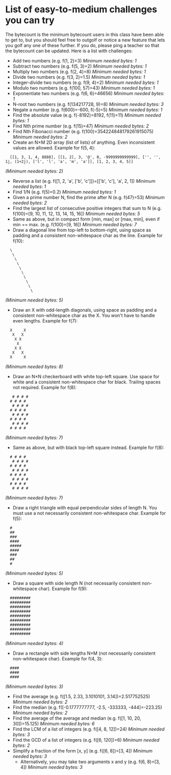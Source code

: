 <!-- NOTE: Code is indented with two spaces, DO NOT remove them! It will break the GitHub Pages rendered output. Those spaces do not appear there, and you're not intended to read the file from here. ;) -->

# List of easy-to-medium challenges you can try

The bytecount is the minimum bytecount users in this class have been able to get to, but you should feel free to outgolf or notice a new feature that lets you golf any one of these further. If you do, please ping a teacher so that the bytecount can be updated. Here is a list with challenges:

+ Add two numbers (e.g. f(1, 2)=3) *Minimum needed bytes: 1*
+ Subtract two numbers (e.g. f(5, 3)=2) *Minimum needed bytes: 1*
+ Multiply two numbers (e.g. f(2, 4)=8) *Minimum needed bytes: 1*
+ Divide two numbers (e.g. f(3, 2)=1.5) *Minimum needed bytes: 1*
+ Integer-divide two numbers (e.g. f(9, 4)=2) *Minimum needed bytes: 1*
+ Modulo two numbers (e.g. f(100, 57)=43) *Minimum needed bytes: 1*
+ Exponentiate two numbers (e.g. f(6, 6)=46656) *Minimum needed bytes: 1*
+ N-root two numbers (e.g. f(134217728, 9)=8) *Minimum needed bytes: 3*
+ Negate a number (e.g. f(600)=-600, f(-5)=5) *Minimum needed bytes: 1*
+ Find the absolute value (e.g. f(-8192)=8192, f(11)=11) *Minimum needed bytes: 1*
+ Find Nth prime number (e.g. f(15)=47) *Minimum needed bytes: 2*
+ Find Nth Fibonacci number (e.g. f(100)=354224848179261915075) *Minimum needed bytes: 2*
+ Create an N×M 2D array (list of lists) of anything. Even inconsistent values are allowed. Example for f(5, 4):
```
  [[1, 3, 1, 4, 8888], [[1, 2], 3, '@', 0, -9999999999999], ['', '', 1j, (1+2j), ['l', 'l', 'a', 'm', 'a']], [1, 2, 3, 4, 5]]
```
*(Minimum needed bytes: 2)*
+ Reverse a list (e.g. f([1, 2, 'a', ['b', 'c']])=[['b', 'c'], 'a', 2, 1]) *Minimum needed bytes: 1*
+ Find 1/N (e.g. f(5)=0.2) *Minimum needed bytes: 1*
+ Given a prime number N, find the prime after N (e.g. f(47)=53) *Minimum needed bytes: 2*
+ Find the largest list of consecutive positive integers that sum to N (e.g. f(100)=[9, 10, 11, 12, 13, 14, 15, 16]) *Minimum needed bytes: 5*
+ Same as above, but in compact form [min, max] or [max, min], even if min == max. (e.g. f(100)=[9, 16]) *Minimum needed bytes: 7*
+ Draw a diagonal line from top-left to bottom-right, using space as padding and a consistent non-whitespace char as the line. Example for f(10):
```
  \
   \
    \
     \
      \
       \
        \
         \
          \
           \
```
*(Minimum needed bytes: 5)*
+ Draw an X with odd-length diagonals, using space as padding and a consistent non-whitespace char as the X. You won't have to handle even lengths. Example for f(7):
```
  X     X
   X   X
    X X
     X
    X X
   X   X
  X     X
```
*(Minimum needed bytes: 8)*
+ Draw an N×N checkerboard with white top-left square. Use space for white and a consistent non-whitespace char for black. Trailing spaces not required. Example for f(8):
```
   # # # #
  # # # #
   # # # #
  # # # #
   # # # #
  # # # #
   # # # #
  # # # #
```
*(Minimum needed bytes: 7)*
+ Same as above, but with black top-left square instead. Example for f(8):
```
  # # # # 
   # # # #
  # # # # 
   # # # #
  # # # # 
   # # # #
  # # # # 
   # # # #
```
*(Minimum needed bytes: 7)*
+ Draw a right triangle with equal perpendicular sides of length N. You must use a not necessarily consistent non-whitespace char. Example for f(5):
```
  #
  ##
  ###
  ####
  #####
  ####
  ###
  ##
  #
```
*(Minimum needed bytes: 5)*
+ Draw a square with side length N (not necessarily consistent non-whitespace char). Example for f(9):
```
  #########
  #########
  #########
  #########
  #########
  #########
  #########
  #########
  #########
```
*(Minimum needed bytes: 4)*
+ Draw a rectangle with side lengths N×M (not necessarily consistent non-whitespace char). Example for f(4, 3):
```
  ####
  ####
  ####
```
*(Minimum needed bytes: 3)*
+ Find the average (e.g. f([1.5, 2.33, 3.1010101, 3.14])=2.517752525) *Minimum needed bytes: 2*
+ Find the median (e.g. f([-0.1777777777, -2.5, -333333, -444]=-223.25) *Minimum needed bytes: 2*
+ Find the average of the average and median (e.g. f([1, 10, 20, 30])=15.125) *Minimum needed bytes: 6*
+ Find the LCM of a list of integers (e.g. f([4, 8, 12])=24) *Minimum needed bytes: 3*
+ Find the GCD of a list of integers (e.g. f([6, 120])=6) *Minimum needed bytes: 2*
+ Simplify a fraction of the form [x, y] (e.g. f([6, 8])=[3, 4]) *Minimum needed bytes: 3*
  + Alternatively, you may take two arguments x and y (e.g. f(6, 8)=[3, 4]) *Minimum needed bytes: 3*
